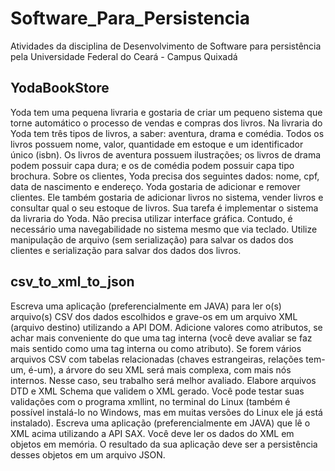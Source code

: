 # Software_Para_Persistencia
Atividades da disciplina de Desenvolvimento de Software para persistência pela Universidade Federal do Ceará - Campus Quixadá

## YodaBookStore
  Yoda tem uma pequena livraria e gostaria de criar um pequeno sistema que torne automático o processo de vendas e compras dos livros. Na livraria do Yoda tem três tipos de livros, a saber: aventura, drama e comédia. Todos os livros possuem nome, valor, quantidade em estoque e um identificador único (isbn). Os livros de aventura possuem ilustrações; os livros de drama podem possuir capa dura; e os de comédia podem possuir capa tipo brochura. Sobre os clientes, Yoda precisa dos seguintes dados: nome, cpf, data de nascimento e endereço. Yoda gostaria de adicionar e remover clientes. Ele também gostaria de adicionar livros no sistema, vender livros e consultar qual o seu estoque de livros. Sua tarefa é implementar o sistema da livraria do Yoda. Não precisa utilizar interface gráfica. Contudo, é necessário uma navegabilidade no sistema mesmo que via teclado. Utilize manipulação de arquivo (sem serialização) para salvar os dados dos clientes e serialização para salvar dos dados dos livros.

## csv_to_xml_to_json
  Escreva uma aplicação (preferencialmente em JAVA) para ler o(s) arquivo(s) CSV dos dados escolhidos e grave-os em um arquivo XML (arquivo destino) utilizando a API DOM. Adicione valores como atributos, se achar mais conveniente do que uma tag interna (você deve avaliar se faz mais sentido como uma tag interna ou como atributo). Se forem vários arquivos CSV com tabelas relacionadas (chaves estrangeiras, relações tem-um, é-um), a árvore do seu XML será mais complexa, com mais nós internos. Nesse caso, seu trabalho será melhor avaliado.
  Elabore arquivos DTD e XML Schema que validem o XML gerado. Você pode testar suas validações com o programa xmllint, no terminal do Linux (também é possível instalá-lo no Windows, mas em muitas versões do Linux ele já está instalado). 
  Escreva uma aplicação (preferencialmente em JAVA) que lê o XML acima utilizando a API SAX. Você deve ler os dados do XML em objetos em memória. O resultado da sua aplicação deve ser a persistência desses objetos em um arquivo JSON.

